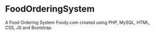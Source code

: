# FoodOrderingSystem
A Food Ordering System Foody.com created using PHP, MySQL, HTML, CSS, JS and Bootstrap.
